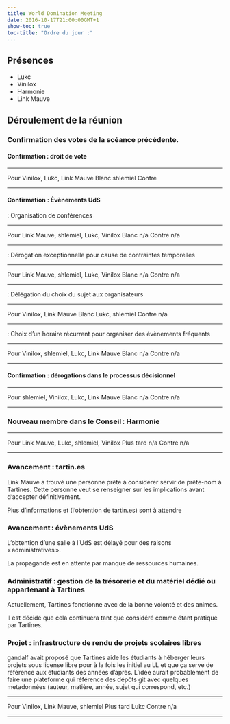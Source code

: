 ```yaml
---
title: World Domination Meeting
date: 2016-10-17T21:00:00GMT+1
show-toc: true
toc-title: "Ordre du jour :"
...
```


## Présences

  - Lukc
  - Vinilox
  - Harmonie
  - Link Mauve

## Déroulement de la réunion

### Confirmation des votes de la scéance précédente.

#### Confirmation : droit de vote

------------------   ----------------------------------------------------------
Pour                 Vinilox, Lukc, Link Mauve
Blanc                shlemiel
Contre               
------------------   ----------------------------------------------------------

#### Confirmation : Évènements UdS

: Organisation de conférences

------------------   ----------------------------------------------------------
Pour                 Link Mauve, shlemiel, Lukc, Vinilox
Blanc                n/a
Contre               n/a
------------------   ----------------------------------------------------------

: Dérogation exceptionnelle pour cause de contraintes temporelles

------------------   ----------------------------------------------------------
Pour                 Link Mauve, shlemiel, Lukc, Vinilox
Blanc                n/a
Contre               n/a
------------------   ----------------------------------------------------------

: Délégation du choix du sujet aux organisateurs

------------------   ----------------------------------------------------------
Pour                 Vinilox, Link Mauve
Blanc                Lukc, shlemiel
Contre               n/a
------------------   ----------------------------------------------------------

: Choix d’un horaire récurrent pour organiser des évènements fréquents

------------------   ----------------------------------------------------------
Pour                 Vinilox, shlemiel, Lukc, Link Mauve
Blanc                n/a
Contre               n/a
------------------   ----------------------------------------------------------

#### Confirmation : dérogations dans le processus décisionnel

------------------   ----------------------------------------------------------
Pour                 shlemiel, Vinilox, Lukc, Link Mauve
Blanc                n/a
Contre               n/a
------------------   ----------------------------------------------------------

### Nouveau membre dans le Conseil : Harmonie

------------------   ----------------------------------------------------------
Pour                 Link Mauve, Lukc, shlemiel, Vinilox
Plus tard            n/a
Contre               n/a
------------------   ----------------------------------------------------------

### Avancement : tartin.es

Link Mauve a trouvé une personne prête à considérer servir de prête-nom à Tartines. Cette personne veut se renseigner sur les implications avant d’accepter définitivement.

Plus d’informations et (l’obtention de tartin.es) sont à attendre 

### Avancement : évènements UdS

L’obtention d’une salle à l’UdS est délayé pour des raisons « administratives ».

La propagande est en attente par manque de ressources humaines.

### Administratif : gestion de la trésorerie et du matériel dédié ou appartenant à Tartines

Actuellement, Tartines fonctionne avec de la bonne volonté et des animes.

Il est décidé que cela continuera tant que considéré comme étant pratique par Tartines.

### Projet : infrastructure de rendu de projets scolaires libres

gandalf avait proposé que Tartines aide les étudiants à héberger leurs projets sous license libre pour à la fois les initiel au LL et que ça serve de référence aux étudiants des années d’après. L’idée aurait probablement de faire une plateforme qui référence des dépôts git avec quelques metadonnées (auteur, matière, année, sujet qui correspond, etc.)

------------------   ----------------------------------------------------------
Pour                 Vinilox, Link Mauve, shlemiel
Plus tard            Lukc
Contre               n/a
------------------   ----------------------------------------------------------

